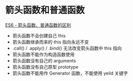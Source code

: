 # 箭头函数和普通函数

[ES6 - 箭头函数、普通函数的区别](https://juejin.cn/post/6844903805960585224#heading-0)

- 箭头函数不会创建自己 this
- 箭头函数继承而来的 this 指向永远不变
- .call() / .apply() / .bind() 无法改变箭头函数中 this 指向
- 箭头函数不能作为构造函数使用
- 箭头函数没有自己的 arguments
- 箭头函数没有自己原型 prototype
- 箭头函数不能用作 Generator 函数，不能使用 yeild 关键字
